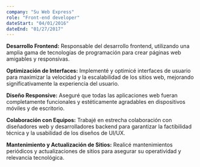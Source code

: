 ```yaml
---
company: "Su Web Express"
role: "Front-end developer"
dateStart: "04/01/2016"
dateEnd: "01/27/2017"
---
```


**Desarrollo Frontend:** Responsable del desarrollo frontend, utilizando una amplia gama de tecnologías de programación para crear páginas web amigables y responsivas.

**Optimización de Interfaces:** Implementé y optimicé interfaces de usuario para maximizar la velocidad y la escalabilidad de los sitios web, mejorando significativamente la experiencia del usuario.

**Diseño Responsive:** Aseguré que todas las aplicaciones web fueran completamente funcionales y estéticamente agradables en dispositivos móviles y de escritorio.

**Colaboración con Equipos:** Trabajé en estrecha colaboración con diseñadores web y desarrolladores backend para garantizar la factibilidad técnica y la usabilidad de los diseños de UI/UX.

**Mantenimiento y Actualización de Sitios:** Realicé mantenimientos periódicos y actualizaciones de sitios para asegurar su operatividad y relevancia tecnológica.